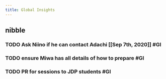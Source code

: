 ```yaml
---
title: Global Insights
---
```

## nibble
### TODO Ask Niino if he can contact Adachi [[Sep 7th, 2020]] #GI
### TODO ensure Miwa has all details of how to prepare #GI
### TODO PR for sessions to JDP students #GI
##
